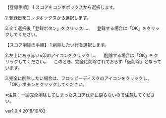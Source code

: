 ﻿【登録手順】
1.スコアをコンボボックスから選択します。

2.登録日をコンボボックスから選択します。

3.全て選択後「登録ボタン」をクリックし、
　登録する場合は「OK」をクリックしてください。

【スコア削除の手順】
1.削除したい行を選択します。

2.左上にある赤い×印のアイコンをクリックし、
　削除する場合は「OK」をクリックしてください。
　このとき、完全に削除されておらず「仮削除」となっています。

3.完全に削除したい場合は、フロッピーディスクのアイコンをクリックし、
　「OK」ボタンをクリックしてください。

※注意：一回完全削除してしまったスコアは元に戻らないので注意してください。

ver1.0.4 2018/10/03